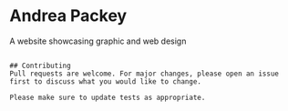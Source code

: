 # Andrea Packey

A website showcasing graphic and web design



```

## Contributing
Pull requests are welcome. For major changes, please open an issue first to discuss what you would like to change.

Please make sure to update tests as appropriate.
